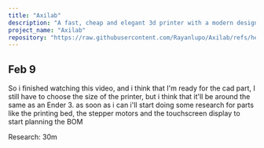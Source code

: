 ```yaml
---
title: "Axilab"
description: "A fast, cheap and elegant 3d printer with a modern design"
project_name: "Axilab"
repository: "https://raw.githubusercontent.com/Rayanlupo/Axilab/refs/heads/main/progresses.md"
---
```

## Feb 9

So i finished watching this video, and i think that I'm ready for the cad part, I still have to choose the size of the printer, but i think that it'll be around the same as an Ender 3. as soon as i can i'll start doing some research for parts like the printing bed, the stepper motors and the touchscreen display to start planning the BOM

Research: 30m
